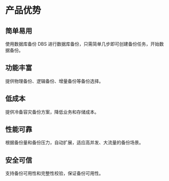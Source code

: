# 产品优势

## 简单易用

使用数据库备份 DBS 进行数据库备份，只需简单几步即可创建备份任务，开始数据备份。 

## 功能丰富

提供物理备份、逻辑备份、增量备份等备份选择。

## 低成本

提供冷备容灾备份方案，降低业务和存储成本。

## 性能可靠

根据备份量和备份压力，自动扩展，适应高并发、大流量的备份场景。

## 安全可信

支持备份可用性和完整性校验，保证备份可用性。

